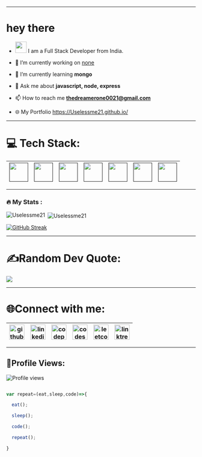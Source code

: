 
---
<h1>
  hey there

</h1> 

- <img src="https://media.giphy.com/media/WUlplcMpOCEmTGBtBW/giphy.gif" width="30"> I am a Full Stack Developer from India.

- 🔭 I’m currently working on [none](none)

- 🌱 I’m currently learning **mongo**

- 💬 Ask me about **javascript, node, express**

- 📫 How to reach me **thedreamerone0021@gmail.com**

- 🌐 My Portfolio https://Uselessme21.github.io/

---
# 💻 Tech Stack:
| [<img src='https://cdn.pixabay.com/photo/2017/08/05/11/16/logo-2582748_1280.png' height='50' />]()| [<img src='https://1000logos.net/wp-content/uploads/2020/09/CSS-Logo.png' height='50'/>]()| [<img src='https://logospng.org/download/javascript/logo-javascript-1024.png' height='50'/>]()| [<img src='https://cdn.shopify.com/s/files/1/0057/5668/2355/files/Postman-logo-orange-2021_1155x.png?v=1637252529' height='50'/>]()| [<img src='https://play-lh.googleusercontent.com/lNy35u_4HIHu4Wqj0WIENtN0HmeZuEx4V8UwdMw0wxcRKvYbskmPEII05HWxK5nI0g' height='50'/>]()|  [<img src='https://miro.medium.com/max/1800/1*HTy1M1eFC7GoW6odSukQVw.png' height='50'/>]() | [<img src='https://upload.wikimedia.org/wikipedia/commons/thumb/9/93/MongoDB_Logo.svg/2560px-MongoDB_Logo.svg.png' height='50'/>]()|
|---|---|---|---|---|---|---|

---

### :fire: My Stats :

<p><img align="left" src="https://github-readme-stats.vercel.app/api/top-langs?username=Uselessme21&show_icons=true&locale=en&layout=compact&theme=dark&background=000000" alt="Uselessme21" /></p>

<p>&nbsp;<img align="center" src="https://github-readme-stats.vercel.app/api?username=Uselessme21&show_icons=true&locale=en&theme=dark&background=000000" alt="Uselessme21" /></p>



[![GitHub Streak](https://github-readme-streak-stats.herokuapp.com?user=Uselessme21&theme=dark&background=000000)](https://git.io/streak-stats)
<br>

---
# ✍️Random Dev Quote:
![](https://quotes-github-readme.vercel.app/api?type=horizontal&theme=radical)

---
# 🌐Connect with me:
| [<img src='https://cdn.jsdelivr.net/npm/simple-icons@3.0.1/icons/github.svg' alt='github' height='40'>](https://github.com/Uselessme21) | [<img src='https://cdn.jsdelivr.net/npm/simple-icons@3.0.1/icons/linkedin.svg' alt='linkedin' height='40'>](https://www.linkedin.com/in/rajneesh0021/) | [<img src='https://cdn.jsdelivr.net/npm/simple-icons@3.0.1/icons/codepen.svg' alt='codepen' height='40'>](https://codepen.io/rajneesh0021) | [<img src='https://cdn.jsdelivr.net/npm/simple-icons@3.0.1/icons/codesandbox.svg' alt='codesandbox' height='40'>](https://codesandbox.io/u/rajneesh0021) | [<img src='https://cdn.jsdelivr.net/npm/simple-icons@3.0.1/icons/leetcode.svg' alt='leetcode' height='40'>](https://leetcode.com/rajneesh0021/)  | [<img src='https://drive.google.com/uc?export=view&id=1aLAy4FK972oXXDwCLWWLpHvDGUSHZF8G' alt='linktree' height='40'>](https://linktr.ee/rajneesh0021) |
|---|---|---|---|---|---|

---
## 👀Profile Views:
![Profile views](https://gpvc.arturio.dev/rajneesh0021) 

   
```javascript

var repeat=(eat,sleep,code)=>{

  eat();

  sleep();

  code();

  repeat();

}

```


